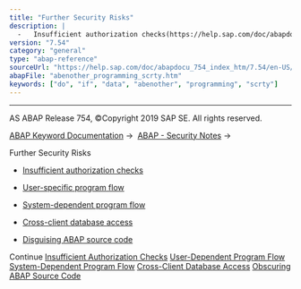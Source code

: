 ```yaml
---
title: "Further Security Risks"
description: |
  -   Insufficient authorization checks(https://help.sap.com/doc/abapdocu_754_index_htm/7.54/en-US/abenauthority_scrty.htm) -   User-specific program flow(https://help.sap.com/doc/abapdocu_754_index_htm/7.54/en-US/abenuser_dependent_scrty.htm) -   System-dependent program flow(https://help.sap.c
version: "7.54"
category: "general"
type: "abap-reference"
sourceUrl: "https://help.sap.com/doc/abapdocu_754_index_htm/7.54/en-US/abenother_programming_scrty.htm"
abapFile: "abenother_programming_scrty.htm"
keywords: ["do", "if", "data", "abenother", "programming", "scrty"]
---
```


* * *

AS ABAP Release 754, ©Copyright 2019 SAP SE. All rights reserved.

[ABAP Keyword Documentation](https://help.sap.com/doc/abapdocu_754_index_htm/7.54/en-US/abenabap.htm) →  [ABAP - Security Notes](https://help.sap.com/doc/abapdocu_754_index_htm/7.54/en-US/abenabap_security.htm) → 

Further Security Risks

-   [Insufficient authorization checks](https://help.sap.com/doc/abapdocu_754_index_htm/7.54/en-US/abenauthority_scrty.htm)

-   [User-specific program flow](https://help.sap.com/doc/abapdocu_754_index_htm/7.54/en-US/abenuser_dependent_scrty.htm)

-   [System-dependent program flow](https://help.sap.com/doc/abapdocu_754_index_htm/7.54/en-US/abensystem_dependent_scrty.htm)

-   [Cross-client database access](https://help.sap.com/doc/abapdocu_754_index_htm/7.54/en-US/abenclient_dependent_scrty.htm)

-   [Disguising ABAP source code](https://help.sap.com/doc/abapdocu_754_index_htm/7.54/en-US/abenobscure_code_scrty.htm)

Continue
[Insufficient Authorization Checks](https://help.sap.com/doc/abapdocu_754_index_htm/7.54/en-US/abenauthority_scrty.htm)
[User-Dependent Program Flow](https://help.sap.com/doc/abapdocu_754_index_htm/7.54/en-US/abenuser_dependent_scrty.htm)
[System-Dependent Program Flow](https://help.sap.com/doc/abapdocu_754_index_htm/7.54/en-US/abensystem_dependent_scrty.htm)
[Cross-Client Database Access](https://help.sap.com/doc/abapdocu_754_index_htm/7.54/en-US/abenclient_dependent_scrty.htm)
[Obscuring ABAP Source Code](https://help.sap.com/doc/abapdocu_754_index_htm/7.54/en-US/abenobscure_code_scrty.htm)